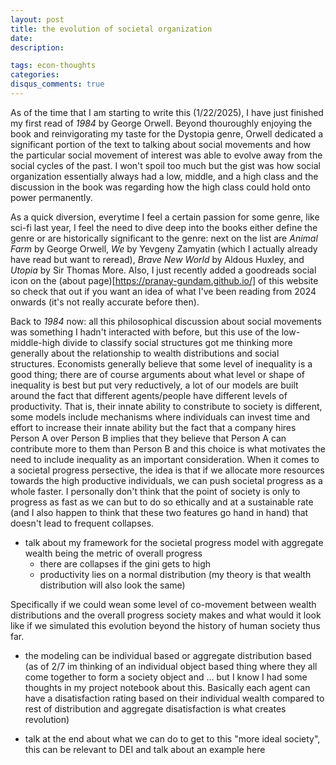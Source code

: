 ```yaml
---
layout: post
title: the evolution of societal organization
date: 
description: 

tags: econ-thoughts
categories:
disqus_comments: true
---
```


As of the time that I am starting to write this (1/22/2025), I have just finished my first read of *1984* by George Orwell. Beyond thouroughly enjoying the book and reinvigorating my taste for the Dystopia genre, Orwell dedicated a significant portion of the text to talking about social movements and how the particular social movement of interest was able to evolve away from the social cycles of the past. I won't spoil too much but the gist was how social organization essentially always had a low, middle, and a high class and the discussion in the book was regarding how the high class could hold onto power permanently.

As a quick diversion, everytime I feel a certain passion for some genre, like sci-fi last year, I feel the need to dive deep into the books either define the genre or are historically significant to the genre: next on the list are *Animal Farm* by George Orwell, *We* by Yevgeny Zamyatin (which I actually already have read but want to reread), *Brave New World* by Aldous Huxley, and *Utopia* by Sir Thomas More. Also, I just recently added a goodreads social icon on the (about page)[https://pranay-gundam.github.io/] of this website so check that out if you want an idea of what I've been reading from 2024 onwards (it's not really accurate before then).
 
Back to *1984* now: all this philosophical discussion about social movements was something I hadn't interacted with before, but this use of the low-middle-high divide to classify social structures got me thinking more generally about the relationship to wealth distributions and social structures. Economists generally believe that some level of inequality is a good thing; there are of course arguments about what level or shape of inequality is best but put very reductively, a lot of our models are built around the fact that different agents/people have different levels of productivity. That is, their innate ability to constribute to society is different, some models include mechanisms where individuals can invest time and effort to increase their innate ability but the fact that a company hires Person A over Person B implies that they believe that Person A can contribute more to them than Person B and this choice is what motivates the need to include inequality as an important consideration. When it comes to a societal progress persective, the idea is that if we allocate more resources towards the high productive individuals, we can push societal progress as a whole faster. I personally don't think that the point of society is only to progress as fast as we can but to do so ethically and at a sustainable rate (and I also happen to think that these two features go hand in hand) that doesn't lead to frequent collapses.

- talk about my framework for the societal progress model with aggregate wealth being the metric of overall progress
    - there are collapses if the gini gets to high
    - productivity lies on a normal distribution (my theory is that wealth distribution will also look the same)


Specifically if we could wean some level of co-movement between wealth distributions and the overall progress society makes and what would it look like if we simulated this evolution beyond the history of human society thus far. 

- the modeling can be individual based or aggregate distribution based (as of 2/7 im thinking of an individual object based thing where they all come together to form a society object and ... but I know I had some thoughts in my project notebook about this. Basically each agent can have a disatisfaction rating based on their individual wealth compared to rest of distribution and aggregate disatisfaction is what creates revolution)

- talk at the end about what we can do to get to this "more ideal society", this can be relevant to DEI and talk about an example here
